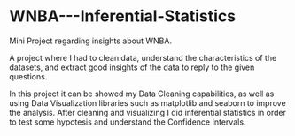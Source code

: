 # WNBA---Inferential-Statistics
Mini Project regarding insights about WNBA. 

A project where I had to clean data, understand the characteristics of the datasets, and extract good insights of the data to reply to the given questions.

In this project it can be showed my Data Cleaning capabilities, as well as using Data Visualization libraries such as matplotlib and seaborn to improve the analysis.
After cleaning and visualizing I did inferential statistics in order to test some hypotesis and understand the Confidence Intervals.
